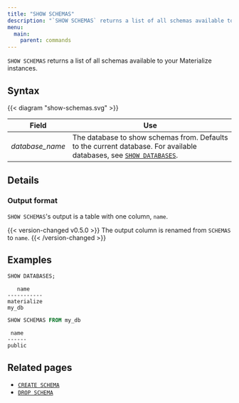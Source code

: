 ```yaml
---
title: "SHOW SCHEMAS"
description: "`SHOW SCHEMAS` returns a list of all schemas available to your Materialize instances."
menu:
  main:
    parent: commands
---
```


`SHOW SCHEMAS` returns a list of all schemas available to your Materialize
instances.

## Syntax

{{< diagram "show-schemas.svg" >}}

Field | Use
------|-----
_database&lowbar;name_ | The database to show schemas from. Defaults to the current database. For available databases, see [`SHOW DATABASES`](../show-databases).

## Details

### Output format

`SHOW SCHEMAS`'s output is a table with one column, `name`.

{{< version-changed v0.5.0 >}}
The output column is renamed from `SCHEMAS` to `name`.
{{< /version-changed >}}

## Examples

```sql
SHOW DATABASES;
```
```nofmt
   name
-----------
materialize
my_db
```
```sql
SHOW SCHEMAS FROM my_db
```
```nofmt
 name
------
public
```

## Related pages

- [`CREATE SCHEMA`](../create-schema)
- [`DROP SCHEMA`](../drop-schema)
